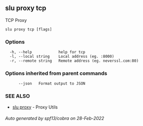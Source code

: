## slu proxy tcp

TCP Proxy

```
slu proxy tcp [flags]
```

### Options

```
  -h, --help            help for tcp
  -l, --local string    Local address (eg. :8000)
  -r, --remote string   Remote address (eg. neverssl.com:80)
```

### Options inherited from parent commands

```
      --json   Format output to JSON
```

### SEE ALSO

* [slu proxy](slu_proxy.md)	 - Proxy Utils

###### Auto generated by spf13/cobra on 28-Feb-2022
